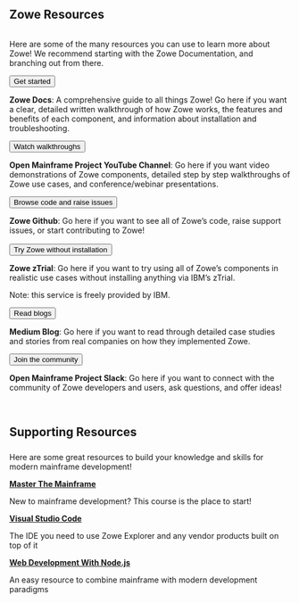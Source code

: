 ---
---

<!-- SPDX-License-Identifier: CC-BY-4.0 -->
<!-- Copyright Contributors to the Zowe project. -->

<section class="whitebackground" style="float: none;">
  <h1 id="download" style="margin-bottom: 2rem">Zowe Resources</h1>

  <p>
  Here are some of the many resources you can use to learn more about Zowe! We recommend starting with the Zowe Documentation, and branching out from there.</p>

  <div>
    <div class="row">
      <a class="col-md-3" href="{{ site.learn_page_get_started }}"><button type="button" class="btn btn-primary btn-lg btn-block" style="white-space: break-spaces">Get started</button></a>
      <p class="col-md-9">
        <strong>Zowe Docs</strong>: A comprehensive guide to all things Zowe! Go here if you want a clear, detailed written walkthrough of how Zowe works, the features and benefits of each component, and information about installation and troubleshooting.
      </p>
    </div>
    <div class="row">
      <a class="col-md-3" href="{{ site.youtube_zowe_url }}"><button type="button" class="btn btn-primary btn-lg btn-block" style="white-space: break-spaces">Watch walkthroughs</button></a>
      <p class="col-md-9">
        <strong>Open Mainframe Project YouTube Channel</strong>: Go here if you want video demonstrations of Zowe components, detailed step by step walkthroughs of Zowe use cases, and conference/webinar presentations.
      </p>
    </div>
    <div class="row">
      <a class="col-md-3" href="{{ site.github_repo_url }}"><button type="button" class="btn btn-primary btn-lg btn-block" style="white-space: break-spaces">Browse code and raise issues</button></a>
      <p class="col-md-9"><strong>Zowe Github</strong>: Go here if you want to see all of Zowe’s code, raise support issues, or start contributing to Zowe!
      </p>
    </div>
    <div class="row" style="margin-top: 1rem">
      <a class="col-md-3" href="{{ site.ibm_ztrial_url }}"><button type="button" class="btn btn-primary btn-lg btn-block" style="white-space: break-spaces">Try Zowe without installation</button></a>
      <div class="col-md-9">
        <p><strong>Zowe zTrial</strong>: Go here if you want to try using all of Zowe’s components in realistic use cases without installing anything via IBM’s zTrial.</p>
        <p>Note: this service is freely provided by IBM.</p>
      </div>
    </div>
    <div class="row">
      <a class="col-md-3" href="{{ site.zowe_medium_blog_url }}"><button type="button" class="btn btn-primary btn-lg btn-block" style="white-space: break-spaces">Read blogs</button></a>
      <p class="col-md-9">
        <strong>Medium Blog</strong>: Go here if you want to read through detailed case studies and stories from real companies on how they implemented Zowe.</strong>
      </p>
    </div>
    <div class="row">
      <a class="col-md-3" href="{{ site.slack_url }}"><button type="button" class="btn btn-primary btn-lg btn-block" style="white-space: break-spaces">Join the community</button></a>
      <p class="col-md-9">
        <strong>Open Mainframe Project Slack</strong>: Go here if you want to connect with the community of Zowe developers and users, ask questions, and offer ideas!</strong>
      </p>
    </div>
  </div>

  <div style="padding-top: 3%">
    <h2 style="margin-bottom: 1.5rem">Supporting Resources</h2>
    <p>Here are some great resources to build your knowledge and skills for modern mainframe development!</p>
    <div class="row">
      <a class="col-sm-4" href="{{ }}"><strong>Master The Mainframe</strong></a>
      <p class="col-sm-8">New to mainframe development? This course is the place to start!</p>
    </div>
    <div class="row">
      <a class="col-sm-4" href="{{ }}"><strong>Visual Studio Code</strong></a>
      <p class="col-sm-8">The IDE you need to use Zowe Explorer and any vendor products built on top of it</p>
    </div>
    <div class="row">
      <a class="col-sm-4" href="{{ }}"><strong>Web Development With Node.js</strong></a>
      <p class="col-sm-8">An easy resource to combine mainframe with modern development paradigms</p>
    </div>
  </div>

</section>
